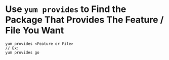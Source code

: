 # Use `yum provides` to Find the Package That Provides The Feature / File You Want

    yum provides <Feature or File>
    // Ex:
    yum provides go